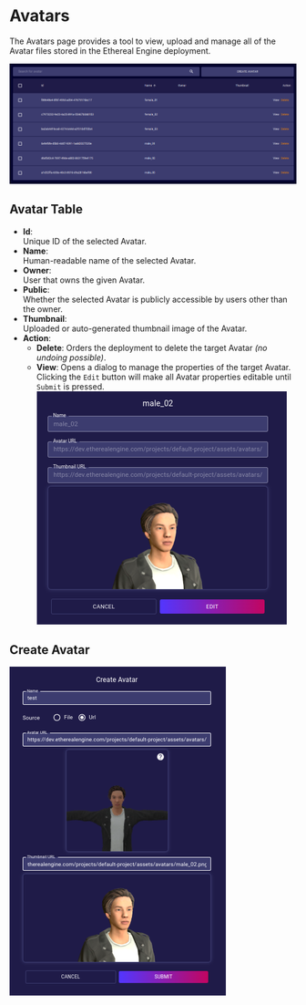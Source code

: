 # Avatars
The Avatars page provides a tool to view, upload and manage all of the Avatar files stored in the Ethereal Engine deployment.

![](./images/avatars/list.png)
## Avatar Table
- **Id**:  
  Unique ID of the selected Avatar.
- **Name**:  
  Human-readable name of the selected Avatar.
- **Owner**:  
  User that owns the given Avatar.
- **Public**:  
  Whether the selected Avatar is publicly accessible by users other than the owner.
- **Thumbnail**:  
  Uploaded or auto-generated thumbnail image of the Avatar.
- **Action**:  
  - **Delete**: Orders the deployment to delete the target Avatar _(no undoing possible)_.
  - **View**: Opens a dialog to manage the properties of the target Avatar.  
  Clicking the `Edit` button will make all Avatar properties editable until `Submit` is pressed.
  ![](./images/avatars/view.png)
## Create Avatar
![](./images/avatars/create.png)
